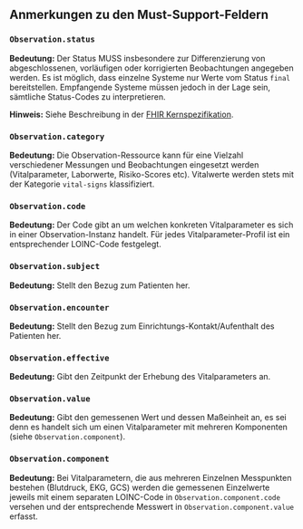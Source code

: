 ## Anmerkungen zu den Must-Support-Feldern

### `Observation.status`

**Bedeutung:** Der Status MUSS insbesondere zur Differenzierung von abgeschlossenen, vorläufigen oder korrigierten Beobachtungen angegeben werden. 
Es ist möglich, dass einzelne Systeme nur Werte vom Status `final` bereitstellen. Empfangende Systeme müssen jedoch in der Lage sein, sämtliche Status-Codes zu interpretieren.

**Hinweis:** Siehe Beschreibung in der [FHIR Kernspezifikation](http://hl7.org/fhir/observation-definitions.html#Observation.status).

### `Observation.category`

**Bedeutung:** Die Observation-Ressource kann für eine Vielzahl verschiedener Messungen und Beobachtungen eingesetzt werden (Vitalparameter, Laborwerte, Risiko-Scores etc).
Vitalwerte werden stets mit der Kategorie `vital-signs` klassifiziert.

### `Observation.code`

**Bedeutung:** Der Code gibt an um welchen konkreten Vitalparameter es sich in einer Observation-Instanz handelt. Für jedes Vitalparameter-Profil ist ein entsprechender LOINC-Code festgelegt.

### `Observation.subject`

**Bedeutung:** Stellt den Bezug zum Patienten her.

### `Observation.encounter`

**Bedeutung:** Stellt den Bezug zum Einrichtungs-Kontakt/Aufenthalt des Patienten her.

### `Observation.effective`

**Bedeutung:** Gibt den Zeitpunkt der Erhebung des Vitalparameters an.

### `Observation.value`

**Bedeutung:** Gibt den gemessenen Wert und dessen Maßeinheit an, es sei denn es handelt sich um einen Vitalparameter mit mehreren Komponenten (siehe `Observation.component`).

### `Observation.component`

**Bedeutung:** Bei Vitalparametern, die aus mehreren Einzelnen Messpunkten bestehen (Blutdruck, EKG, GCS) werden die gemessenen Einzelwerte
jeweils mit einem separaten LOINC-Code in `Observation.component.code` versehen  und der entsprechende Messwert in `Observation.component.value` erfasst.